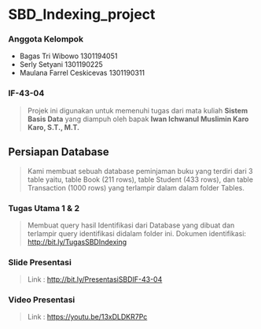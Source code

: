 # SBD_Indexing_project
### Anggota Kelompok 
* Bagas Tri Wibowo 1301194051
* Serly Setyani 1301190225
* Maulana Farrel Ceskicevas 1301190311

### IF-43-04

>Projek ini digunakan untuk memenuhi tugas dari mata kuliah **Sistem Basis Data** yang diampuh oleh bapak **Iwan Ichwanul Muslimin Karo Karo, S.T., M.T.**	

## Persiapan Database
>Kami membuat sebuah database peminjaman buku yang terdiri dari 3 table yaitu, table Book (211 rows), table Student (433 rows), dan table Transaction (1000 rows) yang terlampir dalam dalam folder Tables.

### Tugas Utama 1 & 2
>Membuat query hasil Identifikasi dari Database yang dibuat dan terlampir query identifikasi didalam folder ini.
>Dokumen identifikasi: http://bit.ly/TugasSBDIndexing


### Slide Presentasi
>Link : http://bit.ly/PresentasiSBDIF-43-04

### Video Presentasi
>Link : https://youtu.be/13xDLDKR7Pc

